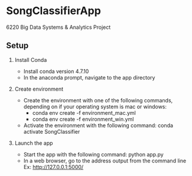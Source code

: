 # SongClassifierApp
6220 Big Data Systems &amp; Analytics Project

## Setup

1) Install Conda
	- Install conda version 4.7.10
	- In the anaconda prompt, navigate to the app directory

2) Create environment
	- Create the environment with one of the following commands, depending on if your operating system is mac or windows: 
		- conda env create -f environment_mac.yml
		- conda env create -f environment_win.yml
	- Activate the environment with the following command: conda activate SongClassifier

3) Launch the app
	- Start the app with the following command: python app.py
	- In a web browser, go to the address output from the command line
		Ex: http://127.0.0.1:5000/
